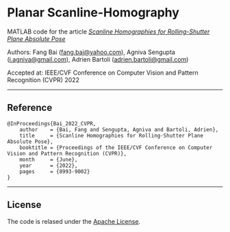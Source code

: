 # Planar Scanline-Homography

MATLAB code for the article [*Scanline Homographies for Rolling-Shutter Plane Absolute Pose*](https://openaccess.thecvf.com/content/CVPR2022/html/Bai_Scanline_Homographies_for_Rolling-Shutter_Plane_Absolute_Pose_CVPR_2022_paper.html)

Authors: Fang Bai (fang.bai@yahoo.com), Agniva Sengupta (i.agniva@gmail.com), Adrien Bartoli (adrien.bartoli@gmail.com)

Accepted at: IEEE/CVF Conference on Computer Vision and Pattern Recognition (CVPR) 2022


---
## Reference

```
@InProceedings{Bai_2022_CVPR,
    author    = {Bai, Fang and Sengupta, Agniva and Bartoli, Adrien},
    title     = {Scanline Homographies for Rolling-Shutter Plane Absolute Pose},
    booktitle = {Proceedings of the IEEE/CVF Conference on Computer Vision and Pattern Recognition (CVPR)},
    month     = {June},
    year      = {2022},
    pages     = {8993-9002}
}
```

---
## License

The code is relased under the [Apache License](./LICENSE).

